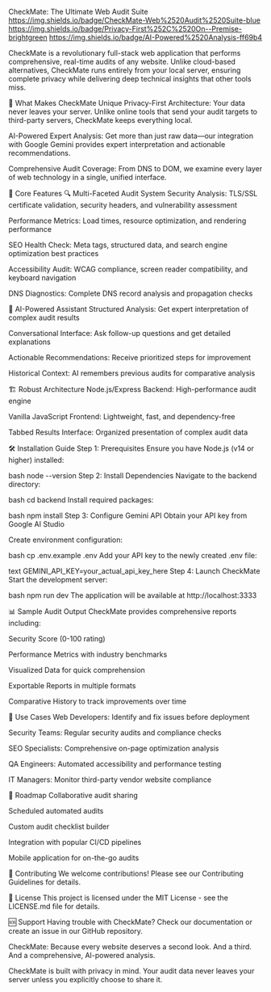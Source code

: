 CheckMate: The Ultimate Web Audit Suite
https://img.shields.io/badge/CheckMate-Web%2520Audit%2520Suite-blue
https://img.shields.io/badge/Privacy-First%252C%2520On--Premise-brightgreen
https://img.shields.io/badge/AI-Powered%2520Analysis-ff69b4

CheckMate is a revolutionary full-stack web application that performs comprehensive, real-time audits of any website. Unlike cloud-based alternatives, CheckMate runs entirely from your local server, ensuring complete privacy while delivering deep technical insights that other tools miss.

🌟 What Makes CheckMate Unique
Privacy-First Architecture: Your data never leaves your server. Unlike online tools that send your audit targets to third-party servers, CheckMate keeps everything local.

AI-Powered Expert Analysis: Get more than just raw data—our integration with Google Gemini provides expert interpretation and actionable recommendations.

Comprehensive Audit Coverage: From DNS to DOM, we examine every layer of web technology in a single, unified interface.

🚀 Core Features
🔍 Multi-Faceted Audit System
Security Analysis: TLS/SSL certificate validation, security headers, and vulnerability assessment

Performance Metrics: Load times, resource optimization, and rendering performance

SEO Health Check: Meta tags, structured data, and search engine optimization best practices

Accessibility Audit: WCAG compliance, screen reader compatibility, and keyboard navigation

DNS Diagnostics: Complete DNS record analysis and propagation checks

🧠 AI-Powered Assistant
Structured Analysis: Get expert interpretation of complex audit results

Conversational Interface: Ask follow-up questions and get detailed explanations

Actionable Recommendations: Receive prioritized steps for improvement

Historical Context: AI remembers previous audits for comparative analysis

🏗️ Robust Architecture
Node.js/Express Backend: High-performance audit engine

Vanilla JavaScript Frontend: Lightweight, fast, and dependency-free

Tabbed Results Interface: Organized presentation of complex audit data

🛠️ Installation Guide
Step 1: Prerequisites
Ensure you have Node.js (v14 or higher) installed:

bash
node --version
Step 2: Install Dependencies
Navigate to the backend directory:

bash
cd backend
Install required packages:

bash
npm install
Step 3: Configure Gemini API
Obtain your API key from Google AI Studio

Create environment configuration:

bash
cp .env.example .env
Add your API key to the newly created .env file:

text
GEMINI_API_KEY=your_actual_api_key_here
Step 4: Launch CheckMate
Start the development server:

bash
npm run dev
The application will be available at http://localhost:3333

📊 Sample Audit Output
CheckMate provides comprehensive reports including:

Security Score (0-100 rating)

Performance Metrics with industry benchmarks

Visualized Data for quick comprehension

Exportable Reports in multiple formats

Comparative History to track improvements over time

🎯 Use Cases
Web Developers: Identify and fix issues before deployment

Security Teams: Regular security audits and compliance checks

SEO Specialists: Comprehensive on-page optimization analysis

QA Engineers: Automated accessibility and performance testing

IT Managers: Monitor third-party vendor website compliance

🔮 Roadmap
Collaborative audit sharing

Scheduled automated audits

Custom audit checklist builder

Integration with popular CI/CD pipelines

Mobile application for on-the-go audits

🤝 Contributing
We welcome contributions! Please see our Contributing Guidelines for details.

📝 License
This project is licensed under the MIT License - see the LICENSE.md file for details.

🆘 Support
Having trouble with CheckMate? Check our documentation or create an issue in our GitHub repository.

CheckMate: Because every website deserves a second look. And a third. And a comprehensive, AI-powered analysis.

CheckMate is built with privacy in mind. Your audit data never leaves your server unless you explicitly choose to share it.

